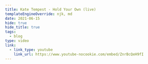 ```yaml
---
title: Kate Tempest - Hold Your Own (live)
templateEngineOverride: njk, md
date: 2021-06-15
hide: true
hide_title: true
tags:
  - blog
type: video
link:
  - link_type: youtube
    link_url: https://www.youtube-nocookie.com/embed/ZnrBcQeH9fI
---
```

